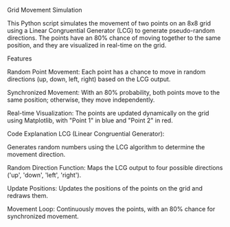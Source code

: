 Grid Movement Simulation

This Python script simulates the movement of two points on an 8x8 grid using a Linear Congruential Generator (LCG) to generate pseudo-random directions. The points have an 80% chance of moving together to the same position, and they are visualized in real-time on the grid.

Features

Random Point Movement: Each point has a chance to move in random directions (up, down, left, right) based on the LCG output.

Synchronized Movement: With an 80% probability, both points move to the same position; otherwise, they move independently.

Real-time Visualization: The points are updated dynamically on the grid using Matplotlib, with "Point 1" in blue and "Point 2" in red.

Code Explanation LCG (Linear Congruential Generator):

Generates random numbers using the LCG algorithm to determine the movement direction.

Random Direction Function: Maps the LCG output to four possible directions ('up', 'down', 'left', 'right').

Update Positions: Updates the positions of the points on the grid and redraws them.

Movement Loop: Continuously moves the points, with an 80% chance for synchronized movement.
